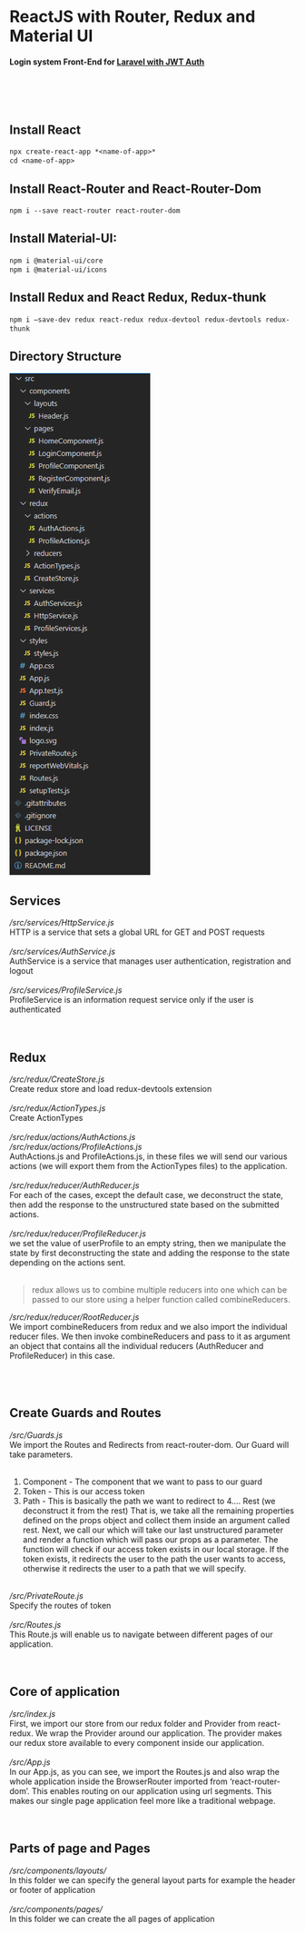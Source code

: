 # ReactJS with Router, Redux and Material UI
#### Login system Front-End for [Laravel with JWT Auth](https://github.com/HMDCrew/Laravel-Backend-JWT-Auth "Laravel Backend with JWT Auth")
<br /><br /><br />
## Install React
    npx create-react-app *<name-of-app>*
    cd <name-of-app>

## Install React-Router and React-Router-Dom
    npm i --save react-router react-router-dom

## Install Material-UI: 
    npm i @material-ui/core
    npm i @material-ui/icons

## Install Redux and React Redux, Redux-thunk
    npm i –save-dev redux react-redux redux-devtool redux-devtools redux-thunk

## Directory Structure
![alt text](https://github.com/HMDCrew/ReactJS-with-Router-Redux-and-Material-UI/blob/main/GitImages/three.png?raw=true)

## Services
*/src/services/HttpService.js*<br />
HTTP is a service that sets a global URL for GET and POST requests
<br /><br />
*/src/services/AuthService.js*<br />
AuthService is a service that manages user authentication, registration and logout
<br /><br />
*/src/services/ProfileService.js*<br />
ProfileService is an information request service only if the user is authenticated
<br /><br /><br />
## Redux
*/src/redux/CreateStore.js*<br />
Create redux store and load redux-devtools extension
<br /><br />
*/src/redux/ActionTypes.js*<br />
Create ActionTypes
<br /><br />
*/src/redux/actions/AuthActions.js*<br />
*/src/redux/actions/ProfileActions.js*<br />
AuthActions.js and ProfileActions.js, in these files we will send our various actions (we will export them from the ActionTypes files) to the application.
<br /><br />
*/src/redux/reducer/AuthReducer.js*<br />
For each of the cases, except the default case, we deconstruct the state, then add the response to the unstructured state based on the submitted actions.
<br /><br />
*/src/redux/reducer/ProfileReducer.js*<br />
we set the value of userProfile to an empty string, then we manipulate the state by first deconstructing the state and adding the response to the state depending on the actions sent.
<br /><br />

> redux allows us to combine multiple reducers into one which can be passed to our store using a helper function called combineReducers.

*/src/redux/reducer/RootReducer.js*<br />
We import combineReducers from redux and we also import the individual reducer files. We then invoke combineReducers and pass to it as argument an object that contains all the individual reducers (AuthReducer and ProfileReducer) in this case.
<br /><br /><br /><br />

## Create Guards and Routes
*/src/Guards.js*<br />
We import the Routes and Redirects from react-router-dom. Our Guard will take parameters.
<br /><br />
1. Component - The component that we want to pass to our guard
2. Token - This is our access token
3. Path - This is basically the path we want to redirect to
4.… Rest (we deconstruct it from the rest) That is, we take all the remaining properties defined on the props object and collect them inside an argument called rest.
Next, we call our which will take our last unstructured parameter and render a function which will pass our props as a parameter. The function will check if our access token exists in our local storage. If the token exists, it redirects the user to the path the user wants to access, otherwise it redirects the user to a path that we will specify.
<br /><br />

*/src/PrivateRoute.js*<br />
Specify the routes of token
<br /><br />
*/src/Routes.js*<br />
This Route.js will enable us to navigate between different pages of our application.
<br /><br /><br />

## Core of application
*/src/index.js*<br />
First, we import our store from our redux folder and Provider from react-redux. We wrap the Provider around our application. The provider makes our redux store available to every component inside our application.
<br /><br />
*/src/App.js*<br />
In our App.js, as you can see, we import the Routes.js and also wrap the whole application inside the BrowserRouter imported from ‘react-router-dom’. This enables routing on our application using url segments. This makes our single page application feel more like a traditional webpage.
<br /><br /><br />

## Parts of page and Pages
*/src/components/layouts/*<br />
In this folder we can specify the general layout parts for example the header or footer of application 
<br /><br />
*/src/components/pages/*<br />
In this folder we can create the all pages of application
